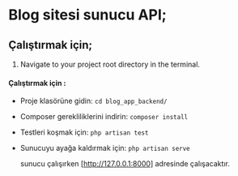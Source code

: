 # Blog sitesi sunucu API;

## Çalıştırmak için;

1. Navigate to your project root directory in the terminal.

#### Çalıştırmak için :

- Proje klasörüne gidin:
  `cd blog_app_backend/`
  
- Composer gerekliliklerini indirin:
   `composer install`
  
- Testleri koşmak için:
  `php artisan test`
 
- Sunucuyu ayağa kaldırmak için:
  `php artisan serve`

  sunucu çalışırken [http://127.0.0.1:8000] adresinde çalışacaktır.

